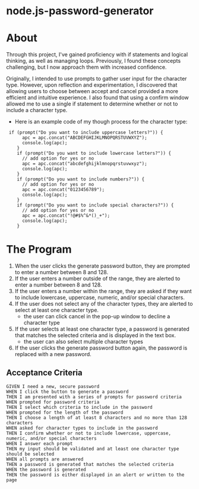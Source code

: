 # node.js-password-generator

# About
Through this project, I've gained proficiency with if statements and logical thinking, as well as managing loops. Previously, I found these concepts challenging, but I now approach them with increased confidence.

Originally, I intended to use prompts to gather user input for the character type. However, upon reflection and experimentation, I discovered that allowing users to choose between accept and cancel provided a more efficient and intuitive experience. I also found that using a confirm window allowed me to use a single if statement to determine whether or not to include a character type. 

- Here is an example code of my though process for the character type:

```
 if (prompt("Do you want to include uppercase letters?")) {
      apc = apc.concat("ABCDEFGHIJKLMNOPQRSTUVWXYZ");
      console.log(apc);
    }
    if (prompt("Do you want to include lowercase letters?")) {
      // add option for yes or no
      apc = apc.concat("abcdefghijklmnopqrstuvwxyz");
      console.log(apc);
    }
    if (prompt("Do you want to include numbers?")) {
      // add option for yes or no
      apc = apc.concat("0123456789");
      console.log(apc);
    }
    if (prompt("Do you want to include special characters?")) {
      // add option for yes or no
      apc = apc.concat("!@#$%^&*()_+");
      console.log(apc);
    }
```

# The Program
1. When the user clicks the generate password button, they are prompted to enter a number between 8 and 128.
2. If the user enters a number outside of the range, they are alerted to enter a number between 8 and 128.
3. If the user enters a number within the range, they are asked if they want to include lowercase, uppercase, numeric, and/or special characters.
4. If the user does not select any of the character types, they are alerted to select at least one character type.
    - the user can click cancel in the pop-up window to decline a character type
5. If the user selects at least one character type, a password is generated that matches the selected criteria and is displayed in the text box.
    - the user can also select multiple character types
6. If the user clicks the generate password button again, the password is replaced with a new password.


## Acceptance Criteria
```
GIVEN I need a new, secure password
WHEN I click the button to generate a password
THEN I am presented with a series of prompts for password criteria
WHEN prompted for password criteria
THEN I select which criteria to include in the password
WHEN prompted for the length of the password
THEN I choose a length of at least 8 characters and no more than 128 characters
WHEN asked for character types to include in the password
THEN I confirm whether or not to include lowercase, uppercase, numeric, and/or special characters
WHEN I answer each prompt
THEN my input should be validated and at least one character type should be selected
WHEN all prompts are answered
THEN a password is generated that matches the selected criteria
WHEN the password is generated
THEN the password is either displayed in an alert or written to the page
```